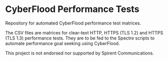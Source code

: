 # CyberFlood Performance Tests
Repository for automated CyberFlood performance test matrices.

The CSV files are matrices for clear-text HTTP, HTTPS (TLS 1.2) and HTTPS (TLS 1.3) performance tests. They are to be fed to the Spectre scripts to automate performance goal seeking using CyberFlood.

This project is not endorsed nor supported by Spirent Communications.
